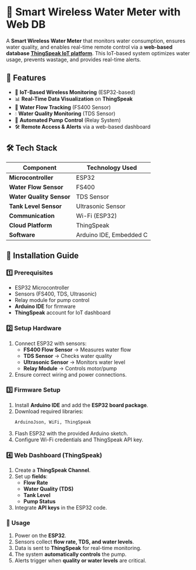 # 🚰 Smart Wireless Water Meter with Web DB

A **Smart Wireless Water Meter** that monitors water consumption, ensures water quality, and enables real-time remote control via a **web-based database [ThingSpeak IoT platform](https://thingspeak.mathworks.com/channels/2819273)**. This IoT-based system optimizes water usage, prevents wastage, and provides real-time alerts.

## 📌 Features
- 📡 **IoT-Based Wireless Monitoring** (ESP32-based)
- 📊 **Real-Time Data Visualization** on **ThingSpeak**
- 🌊 **Water Flow Tracking** (FS400 Sensor)
- 💧 **Water Quality Monitoring** (TDS Sensor)
- 📢 **Automated Pump Control** (Relay System)
- 🛠 **Remote Access & Alerts** via a web-based dashboard

## 🛠️ Tech Stack
| Component                   | Technology Used         |
|-----------------------------|-------------------------|
| **Microcontroller**         | ESP32                   |
| **Water Flow Sensor**       | FS400                   |
| **Water Quality Sensor**    | TDS Sensor              |
| **Tank Level Sensor**       | Ultrasonic Sensor       |
| **Communication**           | Wi-Fi (ESP32)           |
| **Cloud Platform**          | ThingSpeak              |
| **Software**                | Arduino IDE, Embedded C |

## 📜 Installation Guide

### 1️⃣ Prerequisites
- ESP32 Microcontroller
- Sensors (FS400, TDS, Ultrasonic)
- Relay module for pump control
- **Arduino IDE** for firmware
- **ThingSpeak** account for IoT dashboard

### 2️⃣ Setup Hardware
1. Connect ESP32 with sensors:
   - **FS400 Flow Sensor** → Measures water flow
   - **TDS Sensor** → Checks water quality
   - **Ultrasonic Sensor** → Monitors water level
   - **Relay Module** → Controls motor/pump
2. Ensure correct wiring and power connections.

### 3️⃣ Firmware Setup
1. Install **Arduino IDE** and add the **ESP32 board package**.
2. Download required libraries:
   ```sh
   ArduinoJson, WiFi, ThingSpeak
3. Flash ESP32 with the provided Arduino sketch.
4. Configure Wi-Fi credentials and ThingSpeak API key.

### 4️⃣ Web Dashboard (ThingSpeak)
1. Create a **ThingSpeak Channel**.
2. Set up **fields**:
    - **Flow Rate**
    - **Water Quality (TDS)**
    - **Tank Level**
    - **Pump Status**
3. Integrate **API keys** in the ESP32 code.

### 🚀 Usage
1. Power on the **ESP32**.
2. Sensors collect **flow rate, TDS, and water levels**.
3. Data is sent to **ThingSpeak** for real-time monitoring.
4. The system **automatically controls** the pump.
5. Alerts trigger when **quality or water levels** are critical.
